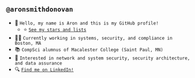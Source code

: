 ## `@aronsmithdonovan`

- 👋 `Hello, my name is Aron and this is my GitHub profile!`
  - ⭐ [`See my stars and lists`](https://github.com/aronsmithdonovan?tab=stars)
- 👨‍💻 `Currently working in systems, security, and compliance in Boston, MA`
- 📚 `CompSci alumnus of Macalester College (Saint Paul, MN)`
- 💭 `Interested in network and system security, security architecture, and data assurance`
- 🔍 [`Find me on LinkedIn!`](https://www.linkedin.com/in/aronsmithdonovan/)
